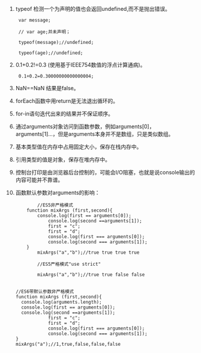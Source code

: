 1. typeof 检测一个为声明的值也会返回undefined,而不是抛出错误。

    	var message;
    
    	// var age;并未声明；
    
    	typeof(message);//undefined;
    
    	typeof(age);//undefined;
2. 0.1+0.2!=0.3 (使用基于IEEE754数值的浮点计算通病)。

		0.1+0.2=0.30000000000000004;
3. NaN==NaN 结果是false。

4. forEach函数中用return是无法退出循环的。

5. for-in语句迭代出来的结果并不保证顺序。

6. 通过arguments对象访问到函数参数，例如arguments[0]，arguments[1]...，但是arguments本身并不是数组，只是类似数组。

7. 基本类型值在内存中占用固定大小，保存在栈内存中。
 
8. 引用类型的值是对象，保存在堆内存中。

9. 控制台打印是由浏览器后台控制的，可能会I/O阻塞，也就是说console输出的内容可能并不靠谱。  

10. 函数默认参数对arguments的影响：

			    //ES5非严格模式
	    	function mixArgs (first,second){
	    		console.log(first == arguments[0]);
	    			console.log(second ==arguments[1]);
	    			first = "c";
	    			first = "d";
	    			console.log(first === arguments[0]);
	    			console.log(second === arguments[1]);
	    	}
	    		mixArgs("a","b");//true true true true
	    		
				//ES5严格模式"use strict"
				
	 			mixArgs("a","b");//true true false false


		//ES6带默认参数非严格模式
		function mixArgs (first,second){
		  console.log(arguments.length);
		  console.log(first == arguments[0]);
		  console.log(second ==arguments[1]);
	    			first = "c";
	    			first = "d";
	    			console.log(first === arguments[0]);
	    			console.log(second === arguments[1]);
		}
		mixArgs("a");//1,true,false,false,false	
